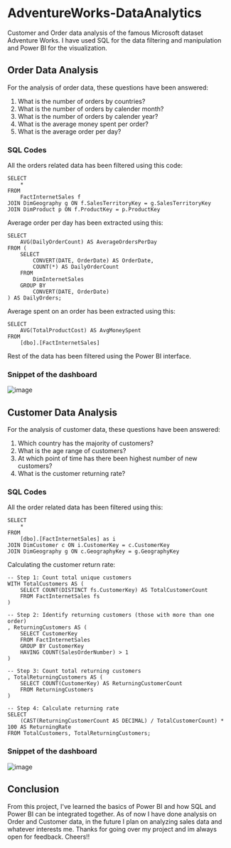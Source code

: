 # AdventureWorks-DataAnalytics
Customer and Order data analysis of the famous Microsoft dataset Adventure Works. I have used SQL for the data filtering and manipulation and Power BI for the visualization.

## Order Data Analysis
For the analysis of order data, these questions have been answered:
1. What is the number of orders by countries?
2. What is the number of orders by calender month?
3. What is the number of orders by calender year?
4. What is the average money spent per order?
5. What is the average order per day?

### SQL Codes
All the orders related data has been filtered using this code:
```
SELECT 
	*
FROM
	FactInternetSales f
JOIN DimGeography g ON f.SalesTerritoryKey = g.SalesTerritoryKey
JOIN DimProduct p ON f.ProductKey = p.ProductKey
```
Average order per day has been extracted using this:
```
SELECT 
    AVG(DailyOrderCount) AS AverageOrdersPerDay
FROM (
    SELECT 
        CONVERT(DATE, OrderDate) AS OrderDate,  
        COUNT(*) AS DailyOrderCount
    FROM 
        DimInternetSales  
    GROUP BY 
        CONVERT(DATE, OrderDate)
) AS DailyOrders;
```
Average spent on an order has been extracted using this:
```
SELECT 
	AVG(TotalProductCost) AS AvgMoneySpent 
FROM 
	[dbo].[FactInternetSales]
```
Rest of the data has been filtered using the Power BI interface.

### Snippet of the dashboard
![image](https://github.com/user-attachments/assets/0989ce90-c347-4a82-be52-abf61877d26f)

## Customer Data Analysis
For the analysis of customer data, these questions have been answered:
1. Which country has the majority of customers?
2. What is the age range of customers?
3. At which point of time has there been highest number of new customers?
4. What is the customer returning rate?

### SQL Codes
All the order related data has been filtered using this:
```
SELECT 
	*
FROM 
	[dbo].[FactInternetSales] as i
JOIN DimCustomer c ON i.CustomerKey = c.CustomerKey
JOIN DimGeography g ON c.GeographyKey = g.GeographyKey
```
Calculating the customer return rate:
```
-- Step 1: Count total unique customers
WITH TotalCustomers AS (
    SELECT COUNT(DISTINCT fs.CustomerKey) AS TotalCustomerCount
    FROM FactInternetSales fs
)

-- Step 2: Identify returning customers (those with more than one order)
, ReturningCustomers AS (
    SELECT CustomerKey
    FROM FactInternetSales 
    GROUP BY CustomerKey
    HAVING COUNT(SalesOrderNumber) > 1
)

-- Step 3: Count total returning customers
, TotalReturningCustomers AS (
    SELECT COUNT(CustomerKey) AS ReturningCustomerCount
    FROM ReturningCustomers
)

-- Step 4: Calculate returning rate
SELECT 
    (CAST(ReturningCustomerCount AS DECIMAL) / TotalCustomerCount) * 100 AS ReturningRate
FROM TotalCustomers, TotalReturningCustomers;
```
### Snippet of the dashboard
![image](https://github.com/user-attachments/assets/53266aa7-a41d-4041-8167-61d2dab82f1f)

## Conclusion
From this project, I've learned the basics of Power BI and how SQL and Power BI can be integrated together. As of now I have done analysis on Order and Customer data, in the future I plan on analyzing sales data and whatever interests me. Thanks for going over my project and im always open for feedback. Cheers!!
